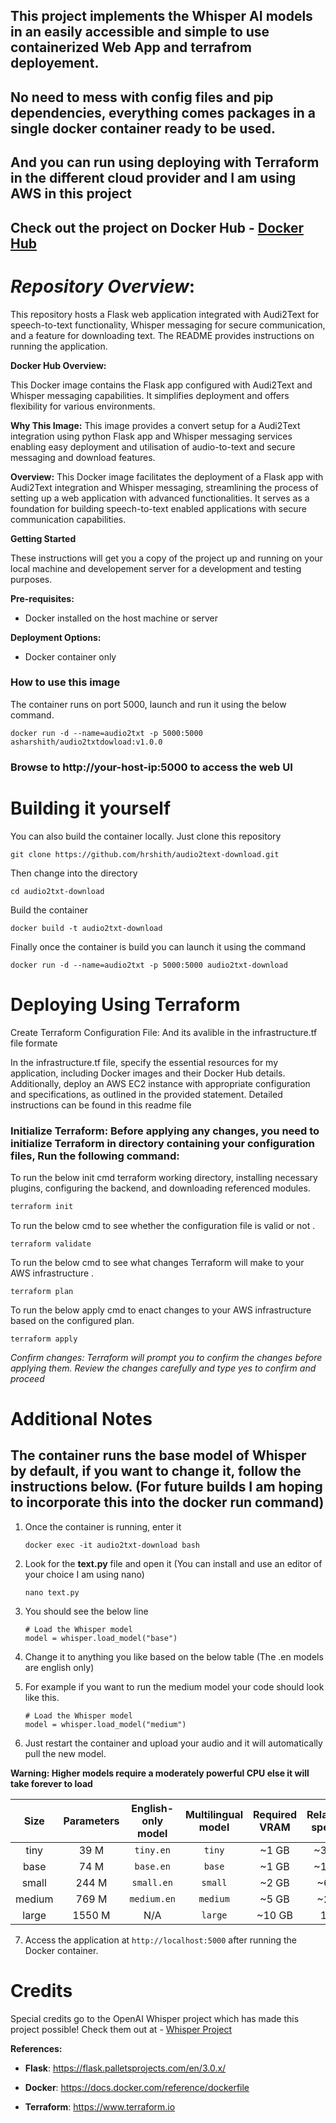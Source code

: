 ## This project implements the Whisper AI models in an easily accessible and simple to use containerized Web App and terrafrom deployement.
## No need to mess with config files and pip dependencies, everything comes packages in a single docker container ready to be used. 
## And you can run using deploying with Terraform in the different cloud provider and I am using AWS in this project


## Check out the project on Docker Hub - [Docker Hub](https://hub.docker.com/repository/docker/asharshith/audio2txtdowload/general)

# ***Repository Overview***:

This repository hosts a Flask web application integrated with Audi2Text for speech-to-text functionality, Whisper messaging for secure communication, and a feature for downloading text. The README provides instructions on running the application.

**Docker Hub Overview:**

This Docker image contains the Flask app configured with Audi2Text and Whisper messaging capabilities. It simplifies deployment and offers flexibility for various environments. 

**Why This Image:**
This image provides a convert setup for a  Audi2Text integration using python Flask app and Whisper messaging services enabling easy deployment and utilisation of audio-to-text and secure messaging  and download features.

**Overview:**
This Docker image facilitates the deployment of a Flask app with Audi2Text integration and Whisper messaging, streamlining the process of setting up a web application with advanced functionalities. It serves as a foundation for building speech-to-text enabled applications with secure communication capabilities.


**Getting Started**

These instructions will get you a copy of the project up and running on your local machine and developement server for a development and testing purposes.


**Pre-requisites:**
- Docker installed on the host machine or server 

**Deployment Options:**
- Docker container only 

### How to use this image

The container runs on port 5000, launch and run it using the below command.

```
docker run -d --name=audio2txt -p 5000:5000 asharshith/audio2txtdowload:v1.0.0
```
### Browse to http://your-host-ip:5000 to access the web UI

# Building it yourself

You can also build the container locally. Just clone this repository
```
git clone https://github.com/hrshith/audio2text-download.git 
```

Then change into the directory
```
cd audio2txt-download
```

Build the container
```
docker build -t audio2txt-download
```

Finally once the container is build you can launch it using the command 
```
docker run -d --name=audio2txt -p 5000:5000 audio2txt-download
```


# Deploying Using Terraform

Create Terraform Configuration File: And its avalible in the infrastructure.tf file formate 

In the infrastructure.tf file, specify the essential resources for my application, including Docker images and their Docker Hub details. Additionally, deploy an AWS EC2 instance with appropriate configuration and specifications, as outlined in the provided statement. Detailed instructions can be found in this readme file

### Initialize Terraform: Before applying any changes, you need to initialize Terraform in directory containing your configuration files, Run the following command:

To run the below init cmd terraform working directory, installing necessary plugins, configuring the backend, and downloading referenced modules.

```bash
terraform init
```
To run the below cmd to see whether the configuration file is valid or not .
```
terraform validate
```

To run the below cmd to see what changes Terraform will make to your  AWS infrastructure .
```
terraform plan
```
To run the below apply cmd to enact changes to your AWS infrastructure based on the configured plan.
```
terraform apply
```
*Confirm changes: Terraform will prompt you to confirm the changes before applying them. Review the changes carefully and type yes to confirm and proceed*

# Additional Notes

## The container runs the base model of Whisper by default, if you want to change it, follow the instructions below. (For future builds I am hoping to incorporate this into the docker run command)

1. Once the container is running, enter it
   ```
   docker exec -it audio2txt-download bash
   ```
2. Look for the **text.py** file and open it (You can install and use an editor of your choice I am using nano)
   ```
   nano text.py
   ```
3. You should see the below line
   ```
   # Load the Whisper model
   model = whisper.load_model("base")
   ```
4. Change it to anything you like based on the below table (The .en models are english only)

5. For example if you want to run the medium model your code should look like this.
   ```
   # Load the Whisper model
   model = whisper.load_model("medium")
   ```
6. Just restart the container and upload your audio and it will automatically pull the new model.


**Warning: Higher models require a moderately powerful CPU else it will take forever to load**

|  Size  | Parameters | English-only model | Multilingual model | Required VRAM | Relative speed |
|:------:|:----------:|:------------------:|:------------------:|:-------------:|:--------------:|
|  tiny  |    39 M    |     `tiny.en`      |       `tiny`       |     ~1 GB     |      ~32x      |
|  base  |    74 M    |     `base.en`      |       `base`       |     ~1 GB     |      ~16x      |
| small  |   244 M    |     `small.en`     |      `small`       |     ~2 GB     |      ~6x       |
| medium |   769 M    |    `medium.en`     |      `medium`      |     ~5 GB     |      ~2x       |
| large  |   1550 M   |        N/A         |      `large`       |    ~10 GB     |       1x       |


7. Access the application at `http://localhost:5000` after running the Docker container.


# Credits
Special credits go to the OpenAI Whisper project which has made this project possible! Check them out at - [Whisper Project](https://github.com/openai/whisper)


**References:**
- **Flask**: https://flask.palletsprojects.com/en/3.0.x/

- **Docker**: https://docs.docker.com/reference/dockerfile

- **Terraform**: https://www.terraform.io


